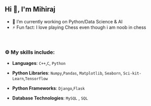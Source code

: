 ## Hi 👋, I'm Mihiraj 


- 🔭 I’m currently working on Python/Data Science & AI
- ⚡ Fun fact: I love playing Chess even though i am noob in chess

<br>


### :gear: My skills include:

- **Languages**: `C++`,`C`, `Python`

- **Python Libraries**: `Numpy`,`Pandas`, `Matplotlib`, `Seaborn`, `Sci-kit-Learn`,`Tensorflow`

- **Python Frameworks**: `Django`,`Flask`

- **Database Technologies**: `MySQL` , `SQL`




<br>
